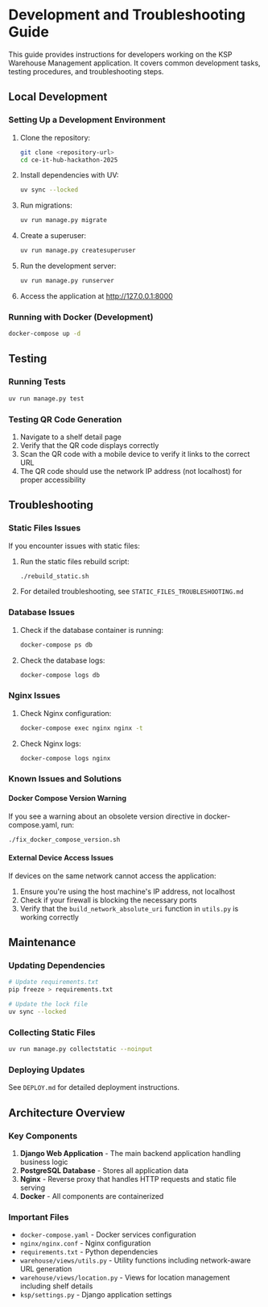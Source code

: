 # Development and Troubleshooting Guide

This guide provides instructions for developers working on the KSP Warehouse Management application. It covers common development tasks, testing procedures, and troubleshooting steps.

## Local Development

### Setting Up a Development Environment

1. Clone the repository:
   ```bash
   git clone <repository-url>
   cd ce-it-hub-hackathon-2025
   ```

2. Install dependencies with UV:
   ```bash
   uv sync --locked
   ```

3. Run migrations:
   ```bash
   uv run manage.py migrate
   ```

4. Create a superuser:
   ```bash
   uv run manage.py createsuperuser
   ```

5. Run the development server:
   ```bash
   uv run manage.py runserver
   ```

6. Access the application at http://127.0.0.1:8000

### Running with Docker (Development)

```bash
docker-compose up -d
```

## Testing

### Running Tests

```bash
uv run manage.py test
```

### Testing QR Code Generation

1. Navigate to a shelf detail page
2. Verify that the QR code displays correctly
3. Scan the QR code with a mobile device to verify it links to the correct URL
4. The QR code should use the network IP address (not localhost) for proper accessibility

## Troubleshooting

### Static Files Issues

If you encounter issues with static files:

1. Run the static files rebuild script:
   ```bash
   ./rebuild_static.sh
   ```

2. For detailed troubleshooting, see `STATIC_FILES_TROUBLESHOOTING.md`

### Database Issues

1. Check if the database container is running:
   ```bash
   docker-compose ps db
   ```

2. Check the database logs:
   ```bash
   docker-compose logs db
   ```

### Nginx Issues

1. Check Nginx configuration:
   ```bash
   docker-compose exec nginx nginx -t
   ```

2. Check Nginx logs:
   ```bash
   docker-compose logs nginx
   ```

### Known Issues and Solutions

#### Docker Compose Version Warning

If you see a warning about an obsolete version directive in docker-compose.yaml, run:
```bash
./fix_docker_compose_version.sh
```

#### External Device Access Issues

If devices on the same network cannot access the application:

1. Ensure you're using the host machine's IP address, not localhost
2. Check if your firewall is blocking the necessary ports
3. Verify that the `build_network_absolute_uri` function in `utils.py` is working correctly

## Maintenance

### Updating Dependencies

```bash
# Update requirements.txt
pip freeze > requirements.txt

# Update the lock file
uv sync --locked
```

### Collecting Static Files

```bash
uv run manage.py collectstatic --noinput
```

### Deploying Updates

See `DEPLOY.md` for detailed deployment instructions.

## Architecture Overview

### Key Components

1. **Django Web Application** - The main backend application handling business logic
2. **PostgreSQL Database** - Stores all application data
3. **Nginx** - Reverse proxy that handles HTTP requests and static file serving
4. **Docker** - All components are containerized

### Important Files

- `docker-compose.yaml` - Docker services configuration
- `nginx/nginx.conf` - Nginx configuration
- `requirements.txt` - Python dependencies
- `warehouse/views/utils.py` - Utility functions including network-aware URL generation
- `warehouse/views/location.py` - Views for location management including shelf details
- `ksp/settings.py` - Django application settings
